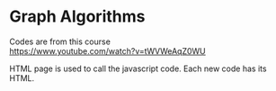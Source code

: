 # Graph Algorithms

Codes are from this course  
https://www.youtube.com/watch?v=tWVWeAqZ0WU

HTML page is used to call the javascript code. Each new code has its HTML.